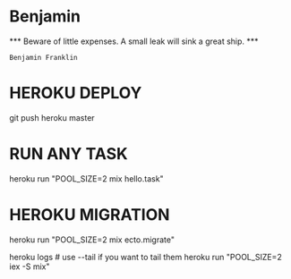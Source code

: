 # Benjamin

*** Beware of little expenses. A small leak will sink a great ship. ***

`Benjamin Franklin`

# HEROKU DEPLOY
git push heroku master

# RUN ANY TASK
heroku run "POOL_SIZE=2 mix hello.task"
# HEROKU MIGRATION
heroku run "POOL_SIZE=2 mix ecto.migrate"

heroku logs # use --tail if you want to tail them
heroku run "POOL_SIZE=2 iex -S mix"
